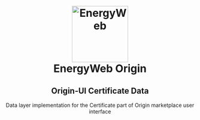 <h1 align="center">
  <br>
  <a href="https://www.energyweb.org/">
    <img src="https://www.energyweb.org/wp-content/uploads/2019/04/logo-brand.png" alt="EnergyWeb" width="150" />
  </a>
  <br>
  EnergyWeb Origin
  <br>
    <h2 align="center">Origin-UI Certificate Data</h2>
    <p align="center">
      Data layer implementation for the Certificate part of Origin marketplace user interface
    </p>
  <br>
</h1>
